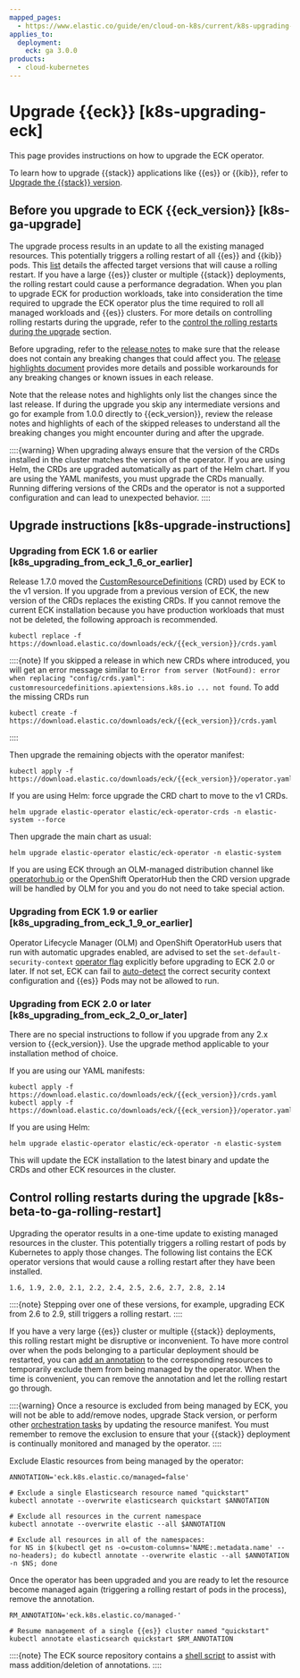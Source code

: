 ```yaml
---
mapped_pages:
  - https://www.elastic.co/guide/en/cloud-on-k8s/current/k8s-upgrading-eck.html
applies_to:
  deployment:
    eck: ga 3.0.0
products:
  - cloud-kubernetes
---
```


# Upgrade {{eck}} [k8s-upgrading-eck]

This page provides instructions on how to upgrade the ECK operator.

To learn how to upgrade {{stack}} applications like {{es}} or {{kib}}, refer to [Upgrade the {{stack}} version](../deployment-or-cluster.md).


## Before you upgrade to ECK {{eck_version}} [k8s-ga-upgrade]

The upgrade process results in an update to all the existing managed resources. This potentially triggers a rolling restart of all {{es}} and {{kib}} pods. This [list](#k8s-beta-to-ga-rolling-restart) details the affected target versions that will cause a rolling restart. If you have a large {{es}} cluster or multiple {{stack}} deployments, the rolling restart could cause a performance degradation. When you plan to upgrade ECK for production workloads, take into consideration the time required to upgrade the ECK operator plus the time required to roll all managed workloads and {{es}} clusters. For more details on controlling rolling restarts during the upgrade, refer to the [control the rolling restarts during the upgrade](#k8s-beta-to-ga-rolling-restart) section.

Before upgrading, refer to the [release notes](cloud-on-k8s://release-notes/index.md) to make sure that the release does not contain any breaking changes that could affect you. The [release highlights document](cloud-on-k8s://release-notes/index.md) provides more details and possible workarounds for any breaking changes or known issues in each release.

Note that the release notes and highlights only list the changes since the last release. If during the upgrade you skip any intermediate versions and go for example from 1.0.0 directly to {{eck_version}}, review the release notes and highlights of each of the skipped releases to understand all the breaking changes you might encounter during and after the upgrade.

::::{warning}
When upgrading always ensure that the version of the CRDs installed in the cluster matches the version of the operator. If you are using Helm, the CRDs are upgraded automatically as part of the Helm chart. If you are using the YAML manifests, you must upgrade the CRDs manually. Running differing versions of the CRDs and the operator is not a supported configuration and can lead to unexpected behavior.
::::



## Upgrade instructions [k8s-upgrade-instructions]


### Upgrading from ECK 1.6 or earlier [k8s_upgrading_from_eck_1_6_or_earlier]

Release 1.7.0 moved the [CustomResourceDefinitions](https://kubernetes.io/docs/tasks/extend-kubernetes/custom-resources/custom-resource-definitions/) (CRD) used by ECK to the v1 version. If you upgrade from a previous version of ECK, the new version of the CRDs replaces the existing CRDs. If you cannot remove the current ECK installation because you have production workloads that must not be deleted, the following approach is recommended.

```shell subs=true
kubectl replace -f https://download.elastic.co/downloads/eck/{{eck_version}}/crds.yaml
```

::::{note}
If you skipped a release in which new CRDs where introduced, you will get an error message similar to `Error from server (NotFound): error when replacing "config/crds.yaml": customresourcedefinitions.apiextensions.k8s.io ... not found`. To add the missing CRDs run

```shell subs=true
kubectl create -f https://download.elastic.co/downloads/eck/{{eck_version}}/crds.yaml
```

::::


Then upgrade the remaining objects with the operator manifest:

```shell subs=true
kubectl apply -f https://download.elastic.co/downloads/eck/{{eck_version}}/operator.yaml
```

If you are using Helm: force upgrade the CRD chart to move to the v1 CRDs.

```shell
helm upgrade elastic-operator elastic/eck-operator-crds -n elastic-system --force
```

Then upgrade the main chart as usual:

```shell
helm upgrade elastic-operator elastic/eck-operator -n elastic-system
```

If you are using ECK through an OLM-managed distribution channel like [operatorhub.io](https://operatorhub.io) or the OpenShift OperatorHub then the CRD version upgrade will be handled by OLM for you and you do not need to take special action.


### Upgrading from ECK 1.9 or earlier [k8s_upgrading_from_eck_1_9_or_earlier]

Operator Lifecycle Manager (OLM) and OpenShift OperatorHub users that run with automatic upgrades enabled, are advised to set the `set-default-security-context` [operator flag](/deploy-manage/deploy/cloud-on-k8s/configure-eck.md) explicitly before upgrading to ECK 2.0 or later. If not set, ECK can fail to [auto-detect](https://github.com/elastic/cloud-on-k8s/issues/5061) the correct security context configuration and {{es}} Pods may not be allowed to run.


### Upgrading from ECK 2.0 or later [k8s_upgrading_from_eck_2_0_or_later]

There are no special instructions to follow if you upgrade from any 2.x version to {{eck_version}}. Use the upgrade method applicable to your installation method of choice.

If you are using our YAML manifests:

```shell subs=true
kubectl apply -f https://download.elastic.co/downloads/eck/{{eck_version}}/crds.yaml
kubectl apply -f https://download.elastic.co/downloads/eck/{{eck_version}}/operator.yaml
```

If you are using Helm:

```shell
helm upgrade elastic-operator elastic/eck-operator -n elastic-system
```

This will update the ECK installation to the latest binary and update the CRDs and other ECK resources in the cluster.


## Control rolling restarts during the upgrade [k8s-beta-to-ga-rolling-restart]

Upgrading the operator results in a one-time update to existing managed resources in the cluster. This potentially triggers a rolling restart of pods by Kubernetes to apply those changes. The following list contains the ECK operator versions that would cause a rolling restart after they have been installed.

```
1.6, 1.9, 2.0, 2.1, 2.2, 2.4, 2.5, 2.6, 2.7, 2.8, 2.14
```
::::{note}
Stepping over one of these versions, for example, upgrading ECK from 2.6 to 2.9, still triggers a rolling restart.
::::


If you have a very large {{es}} cluster or multiple {{stack}} deployments, this rolling restart might be disruptive or inconvenient. To have more control over when the pods belonging to a particular deployment should be restarted, you can [add an annotation](../../../troubleshoot/deployments/cloud-on-k8s/troubleshooting-methods.md#k8s-exclude-resource) to the corresponding resources to temporarily exclude them from being managed by the operator. When the time is convenient, you can remove the annotation and let the rolling restart go through.

::::{warning}
Once a resource is excluded from being managed by ECK, you will not be able to add/remove nodes, upgrade Stack version, or perform other [orchestration tasks](../../deploy/cloud-on-k8s/configure-deployments.md) by updating the resource manifest. You must remember to remove the exclusion to ensure that your {{stack}} deployment is continually monitored and managed by the operator.
::::

Exclude Elastic resources from being managed by the operator:


```shell subs=true
ANNOTATION='eck.k8s.elastic.co/managed=false'

# Exclude a single Elasticsearch resource named "quickstart"
kubectl annotate --overwrite elasticsearch quickstart $ANNOTATION

# Exclude all resources in the current namespace
kubectl annotate --overwrite elastic --all $ANNOTATION

# Exclude all resources in all of the namespaces:
for NS in $(kubectl get ns -o=custom-columns='NAME:.metadata.name' --no-headers); do kubectl annotate --overwrite elastic --all $ANNOTATION -n $NS; done
```

Once the operator has been upgraded and you are ready to let the resource become managed again (triggering a rolling restart of pods in the process), remove the annotation.

```shell subs=true
RM_ANNOTATION='eck.k8s.elastic.co/managed-'

# Resume management of a single {{es}} cluster named "quickstart"
kubectl annotate elasticsearch quickstart $RM_ANNOTATION
```

::::{note}
The ECK source repository contains a [shell script](https://github.com/elastic/cloud-on-k8s/tree/{{eck_release_branch}}/hack/annotator) to assist with mass addition/deletion of annotations.
::::
